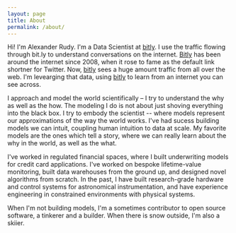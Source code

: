 ```yaml
---
layout: page
title: About
permalink: /about/
---
```



Hi! I'm Alexander Rudy. I'm a Data Scientist at [bitly][]. I use the traffic flowing through bit.ly to understand conversations on the internet. [Bitly][bitly] has been around the internet since 2008, when it rose to fame as the
default link shortner for Twitter. Now, [bitly][] sees a huge amount traffic from all over the web. I'm levearging
that data, using [bitly][] to learn from an internet you can see across.

I approach and model the world scientifically – I try to understand the why as well as the how. The modeling I do
is not about just shoving everything into the black box. I try to embody the scientist -- where models represent our
approximations of the way the world works. I've had sucess building models we can intuit, coupling human intuition to
data at scale. My favorite models are the ones which tell a story, where we can really learn about the why in the world,
as well as the what.

I've worked in regulated financial spaces, where I built underwriting models for credit card applications. I've worked on bespoke lifetime-value monitoring, built data warehouses from the ground up, and designed novel algorithms from scratch. In the past, I have built research-grade hardware and control systems for astronomical instrumentation, and have experience engineering in constrained environments with physical systems. 

When I'm not building models, I'm a sometimes contributor to open source software, a tinkerer and a builder. When there
is snow outside, I'm also a skiier.

[bitly]: https://bitly.com